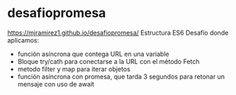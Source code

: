 # desafiopromesa
https://mjramirez1.github.io/desafiopromesa/
Estructura ES6
Desafío donde aplicamos:
- función asíncrona que contega URL en una variable
- Bloque try/cath para conectarse a la URL con el método Fetch
- metodo filter y map para iterar objetos
- función asíncrona con promesa, que tarda 3 segundos para retonar un mensaje con uso de await

